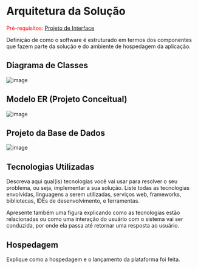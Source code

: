 # Arquitetura da Solução

<span style="color:red">Pré-requisitos: <a href="3-Projeto de Interface.md"> Projeto de Interface</a></span>

Definição de como o software é estruturado em termos dos componentes que fazem parte da solução e do ambiente de hospedagem da aplicação.

## Diagrama de Classes

![image](https://github.com/ICEI-PUC-Minas-PMV-ADS/pmv-ads-2024-1-e2-proj-int-t8-reservassalasreuniao/assets/141934958/31509719-f9ce-41ce-ba2c-e28fc54724a4)


## Modelo ER (Projeto Conceitual)

![image](https://github.com/ICEI-PUC-Minas-PMV-ADS/pmv-ads-2024-1-e2-proj-int-t8-reservassalasreuniao/assets/141934958/09459d35-17b0-4f19-8930-a1b14774195b)


## Projeto da Base de Dados

![image](https://github.com/ICEI-PUC-Minas-PMV-ADS/pmv-ads-2024-1-e2-proj-int-t8-reservassalasreuniao/assets/141934958/ad42794a-ef2d-4310-9097-a6179fd00c7e)


## Tecnologias Utilizadas

Descreva aqui qual(is) tecnologias você vai usar para resolver o seu problema, ou seja, implementar a sua solução. Liste todas as tecnologias envolvidas, linguagens a serem utilizadas, serviços web, frameworks, bibliotecas, IDEs de desenvolvimento, e ferramentas.

Apresente também uma figura explicando como as tecnologias estão relacionadas ou como uma interação do usuário com o sistema vai ser conduzida, por onde ela passa até retornar uma resposta ao usuário.

## Hospedagem

Explique como a hospedagem e o lançamento da plataforma foi feita.
